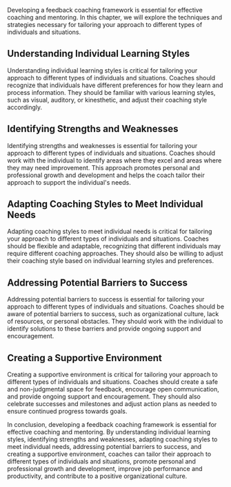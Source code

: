
Developing a feedback coaching framework is essential for effective coaching and mentoring. In this chapter, we will explore the techniques and strategies necessary for tailoring your approach to different types of individuals and situations.

Understanding Individual Learning Styles
----------------------------------------

Understanding individual learning styles is critical for tailoring your approach to different types of individuals and situations. Coaches should recognize that individuals have different preferences for how they learn and process information. They should be familiar with various learning styles, such as visual, auditory, or kinesthetic, and adjust their coaching style accordingly.

Identifying Strengths and Weaknesses
------------------------------------

Identifying strengths and weaknesses is essential for tailoring your approach to different types of individuals and situations. Coaches should work with the individual to identify areas where they excel and areas where they may need improvement. This approach promotes personal and professional growth and development and helps the coach tailor their approach to support the individual's needs.

Adapting Coaching Styles to Meet Individual Needs
-------------------------------------------------

Adapting coaching styles to meet individual needs is critical for tailoring your approach to different types of individuals and situations. Coaches should be flexible and adaptable, recognizing that different individuals may require different coaching approaches. They should also be willing to adjust their coaching style based on individual learning styles and preferences.

Addressing Potential Barriers to Success
----------------------------------------

Addressing potential barriers to success is essential for tailoring your approach to different types of individuals and situations. Coaches should be aware of potential barriers to success, such as organizational culture, lack of resources, or personal obstacles. They should work with the individual to identify solutions to these barriers and provide ongoing support and encouragement.

Creating a Supportive Environment
---------------------------------

Creating a supportive environment is critical for tailoring your approach to different types of individuals and situations. Coaches should create a safe and non-judgmental space for feedback, encourage open communication, and provide ongoing support and encouragement. They should also celebrate successes and milestones and adjust action plans as needed to ensure continued progress towards goals.

In conclusion, developing a feedback coaching framework is essential for effective coaching and mentoring. By understanding individual learning styles, identifying strengths and weaknesses, adapting coaching styles to meet individual needs, addressing potential barriers to success, and creating a supportive environment, coaches can tailor their approach to different types of individuals and situations, promote personal and professional growth and development, improve job performance and productivity, and contribute to a positive organizational culture.
